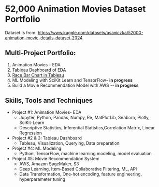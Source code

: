 # 52,000 Animation Movies Dataset Portfolio

Dataset is from: https://www.kaggle.com/datasets/asaniczka/52000-animation-movie-details-dataset-2024

## Multi-Project Portfolio:
  1. Animation Movies - EDA
  2. [Tableau Dashboard of EDA](https://us-west-2b.online.tableau.com/t/corgifuzz/views/Dashboard/Dashboard2?:origin=card_share_link&:embed=n)
  3. [Race Bar Chart in Tableau](https://us-west-2b.online.tableau.com/t/corgifuzz/views/RaceBarChart/Dashboard1?:origin=card_share_link&:embed=n)
  4.  ML Modeling with SciKit Learn and TensorFlow- **in progress**
  5.  Build a Movie Recommendation Model with AWS -- **in progress**


## Skills, Tools and Techniques
+ Project #1: Animation Movies- EDA
    * Jupyter, Python, Pandas, Numpy, Re, MatPlotLib, Seaborn, Plotly, SciKit-Learn
    * Descriptive Statistics, Inferential Statistics,Correlation Matrix, Linear Regression
+ Project #2 & 3: Tableau Dashboard
    * Tableau, Visualization, Querying, Data preparation
+ Project #4: ML Modeling
    * Python, TensorFlow, machine learning modeling, model evaluation
+ Project #5: Movie Recommendation System
    * AWS, Amazon SageMaker, S3
    * Deep Learning, Item-Based Collaborative Filtering, ML, API
    * Data Transformation, One-hot encoding, feature engineering, hyperparameter tuning
        
  
